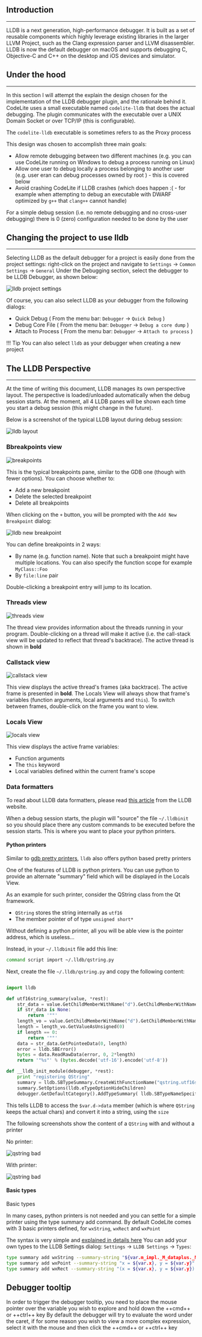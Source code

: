 ## Introduction
---

LLDB is a next generation, high-performance debugger. It is built as a set of reusable components which highly leverage existing libraries in the larger LLVM Project, such as the Clang expression parser and LLVM disassembler. 
LLDB is now the default debugger on macOS and supports debugging C, Objective-C and C++ on the desktop and iOS devices and simulator. 

## Under the hood
---

In this section I will attempt the explain the design chosen for the implementation of the LLDB debugger plugin, and the rationale behind it. 
CodeLite uses a small executable named `codelite-lldb` that does the actual debugging. 
The plugin communicates with the executable over a UNIX Domain Socket or over TCP/IP (this is configurable).

The `codelite-lldb` executable is sometimes refers to as the Proxy process

This design was chosen to accomplish three main goals:

- Allow remote debugging between two different machines (e.g. you can use CodeLite running on Windows to debug a process running on Linux)
- Allow one user to debug locally a process belonging to another user (e.g. user eran can debug processes owned by root ) - this is covered below
- Avoid crashing CodeLite if LLDB crashes (which does happen :( - for example when attempting to debug an executable with DWARF optimized by `g++` that `clang++` cannot handle) 

For a simple debug session (i.e. no remote debugging and no cross-user debugging) there is 0 (zero) configuration needed to be done by the user

## Changing the project to use lldb
---

Selecting LLDB as the default debugger for a project is easily done from the project settings: right-click on the project and navigate to 
`Settings` &#8594; `Common Settings` &#8594; `General` Under the Debugging section, select the debugger to be LLDB Debugger, as shown below:

![lldb project settings](images/lldb_project_settings.png)

Of course, you can also select LLDB as your debugger from the following dialogs:

- Quick Debug ( From the menu bar: `Debugger` &#8594; `Quick Debug` )
- Debug Core File ( From the menu bar: `Debugger` &#8594; `Debug a core dump` )
- Attach to Process ( From the menu bar: `Debugger` &#8594; `Attach to process` ) 

!!! Tip
    You can also select `lldb` as your debugger when creating a new project
    
## The LLDB Perspective
---

At the time of writing this document, LLDB manages its own perspective layout. 
The perspective is loaded/unloaded automatically when the debug session starts. 
At the moment, all 4 LLDB panes will be shown each time you start a debug session (this might change in the future).

Below is a screenshot of the typical LLDB layout during debug session: 

![lldb layout](images/lldb_layout.png)

### Bbreakpoints view

![breakpoints](images/lldb_bp_view.png)

This is the typical breakpoints pane, similar to the GDB one (though with fewer options). You can choose whether to:

- Add a new breakpoint
- Delete the selected breakpoint
- Delete all breakpoints 

When clicking on the `+` button, you will be prompted with the `Add New Breakpoint` dialog:

![lldb new breakpoint](images/lldb_bp_new.png)

You can define breakpoints in 2 ways:

- By name (e.g. function name). Note that such a breakpoint might have multiple locations. You can also specify the function scope for example `MyClass::Foo`
- By `file:line` pair

Double-clicking a breakpoint entry will jump to its location. 

### Threads view

![threads view](images/lldb_threads_view.png)

The thread view provides information about the threads running in your program. Double-clicking on a thread will make it active (i.e. the call-stack view will be updated to reflect that thread's backtrace). 
The active thread is shown in **bold** 

### Callstack view

![callstack view](images/lldb_callstack_view.png)

This view displays the active thread's frames (aka backtrace). 
The active frame is presented in **bold**. The Locals View will always show that frame's variables (function arguments, local arguments and `this`). 
To switch between frames, double-click on the frame you want to view. 

### Locals View

![locals view](images/lldb_locals_view.png)

This view displays the active frame variables:

- Function arguments
- The `this` keyword
- Local variables defined within the current frame's scope 

### Data formatters

To read about LLDB data formatters, please read [this article](http://lldb.llvm.org/varformats.html) from the LLDB website.

When a debug session starts, the plugin will "source" the file `~/.lldbinit` so you should place there any custom commands 
to be executed before the session starts. This is where you want to place your python printers.

#### Python printers

Similar to [gdb pretty printers](gdb.md#setting-up-pretty-printing), `lldb` also offers python based pretty printers

One of the features of LLDB is python printers. You can use python to provide an alternate "summary" field which will be displayed in the Locals View.

As an example for such printer, consider the QString class from the Qt framework.

- `QString` stores the string internally as `utf16`
- The member pointer of of type `unsigned short*`

Without defining a python printer, all you will be able view is the pointer address, which is useless...

Instead, in your `~/.lldbinit` file add this line:

```bash
command script import ~/.lldb/qstring.py
```

Next, create the file `~/.lldb/qstring.py` and copy the following content:

```python

import lldb

def utf16string_summary(value, *rest):
    str_data = value.GetChildMemberWithName("d").GetChildMemberWithName("data")
    if str_data is None:
        return '""'
    length_vo = value.GetChildMemberWithName("d").GetChildMemberWithName("size")
    length = length_vo.GetValueAsUnsigned(0)
    if length == 0:
        return '""'
    data = str_data.GetPointeeData(0, length)
    error = lldb.SBError()
    bytes = data.ReadRawData(error, 0, 2*length)
    return '"%s"' % (bytes.decode('utf-16').encode('utf-8'))

def __lldb_init_module(debugger, *rest):
    print "registering QString"
    summary = lldb.SBTypeSummary.CreateWithFunctionName("qstring.utf16string_summary")
    summary.SetOptions(lldb.eTypeOptionHideChildren)
    debugger.GetDefaultCategory().AddTypeSummary( lldb.SBTypeNameSpecifier("QString", False), summary )
```

This tells LLDB to access the `$var.d->data` member (which is where `QString` keeps the actual chars) and convert it into a string, using the `size`

The following screenshots show the content of a `QString` with and without a printer

No printer:

![qstring bad](images/lldb_qstring_bad.png)


With printer:

![qstring bad](images/lldb_qstring_good.png)

#### Basic types

Basic types

In many cases, python printers is not needed and you can settle for a simple printer using the type summary add command. 
By default CodeLite comes with 3 basic printers defined, for `wxString`, `wxRect` and `wxPoint`

The syntax is very simple and [explained in details here](http://lldb.llvm.org/varformats.html)
You can add your own types to the LLDB Settings dialog: `Settings` &#8594; `LLDB Settings` &#8594; `Types`:

```bash
type summary add wxString --summary-string "${var.m_impl._M_dataplus._M_p}"
type summary add wxPoint --summary-string "x = ${var.x}, y = ${var.y}"
type summary add wxRect --summary-string "(x = ${var.x}, y = ${var.y}) (width = ${var.width}, height = ${var.height})"
```

## Debugger tooltip

In order to trigger the debugger tooltip, you need to place the mouse pointer over the variable you wish to explore and hold down the ++cmd++ or ++ctrl++ key By default the debugger 
will try to evaluate the word under the caret, if for some reason you wish to view a more complex expression, select it with the mouse and then click the ++cmd++ or ++ctrl++ key


